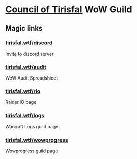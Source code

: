 # [Council of Tirisfal](https://tirisfal.wtf) WoW Guild

## Magic links

### [tirisfal.wtf/discord](https://tirisfal.wtf/discord)

Invite to discord server

### [tirisfal.wtf/audit](https://tirisfal.wtf/audit)

WoW Audit Spreadsh~~i~~eet

### [tirisfal.wtf/rio](https://tirisfal.wtf/rio)

Raider.IO page

### [tirisfal.wtf/logs](https://tirisfal.wtf/logs)

Warcraft Logs guild page

### [tirisfal.wtf/wowprogress](https://tirisfal.wtf/wowprogress)

Wowprogress guild page
